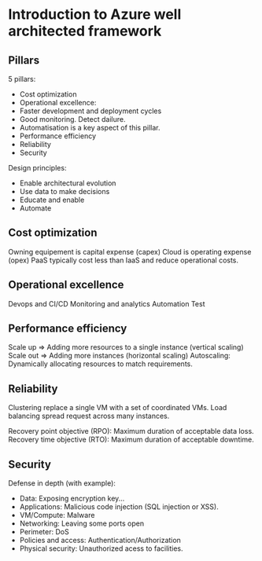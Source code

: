 # Introduction to Azure well architected framework

## Pillars
5 pillars:

-   Cost optimization
-   Operational excellence:
- Faster development and deployment cycles
- Good monitoring. Detect dailure.
- Automatisation is a key aspect of this pillar.
-   Performance efficiency
-   Reliability
-   Security

Design principles:

- Enable architectural evolution
- Use data to make decisions
- Educate and enable
- Automate

## Cost optimization
Owning equipement is capital expense (capex)
Cloud is operating expense (opex)
PaaS typically cost less than IaaS and reduce operational costs.

## Operational excellence
Devops and CI/CD
Monitoring and analytics
Automation
Test

## Performance efficiency
Scale up => Adding more resources to a single instance (vertical scaling)
Scale out => Adding more instances (horizontal scaling)
Autoscaling: Dynamically allocating resources to match requirements.

## Reliability

Clustering replace a single VM with a set of coordinated VMs.
Load balancing spread request across many instances.

Recovery point objective (RPO): Maximum duration of acceptable data loss.
Recovery time objective (RTO): Maximum duration of acceptable downtime.

## Security
Defense in depth (with example):

- Data: Exposing encryption key...
- Applications: Malicious code injection (SQL injection or XSS).
- VM/Compute: Malware
- Networking: Leaving some ports open
- Perimeter: DoS
- Policies and access: Authentication/Authorization
- Physical security: Unauthorized acess to facilities.